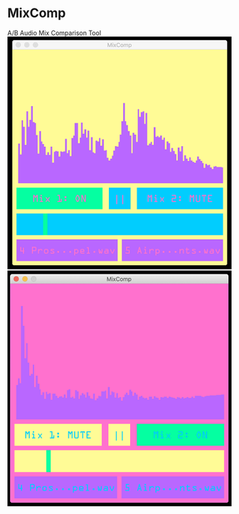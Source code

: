# MixComp
 A/B Audio Mix Comparison Tool
![shot1](https://github.com/b38tn1k/MixComp/blob/master/shot1.png)
![shot2](https://github.com/b38tn1k/MixComp/blob/master/shot2.png)
